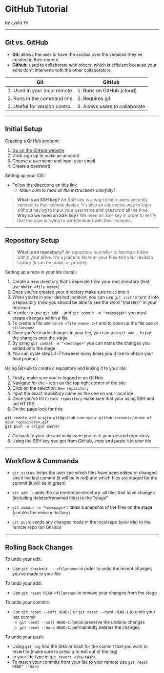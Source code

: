 # GitHub Tutorial

_by Lydia Ye_

---
## Git vs. GitHub
* **Git:** allows the user to have the access over the versions they've created in their remote.
* **Github:** used to collaborate with others, which is efficient because your edits don't intervene with the other collaborators.


|              Git              |             GitHub             |
| ----------------------------- | ------------------------------ | 
| 1. Used in your local remote  | 1. Runs on GitHub (cloud)      |
| 2. Runs in the command line   | 2. Requires git                |
| 3. Useful for version control | 3. Allows users to collaborate |


---
## Initial Setup
Creating a GitHub account:
1. [Go on the GitHub website](https://github.com/)
2. Click sign up to make an account
3. Choose a username and input your email
4. Create a password

Setting up your IDE:
* Follow the directions on this [link](https://github.com/hstatsep/ide50)
  * *Make sure to read all the instructions carefully!*

> **What is an SSH key?**
An SSH key is a way to help users securely connect to their remote device. It's also an alternative way to login without having to input your username and password all the time.       
**Why do we need an SSH key?**
We need an SSH key in order to verify that the user is trying to work/interact with their remotes.

---
## Repository Setup
> **What is an repository?**
An repository is similiar to having a folder within your drive. It's a place to store all your files and your revision history (it can be public or private).

Setting up a repo in your ide (local):
1. Create a new directory that's seperate from your root directory (hint: use `mkdir <file name>`)
2. Once you've created your directory make sure to `cd` into it
3. When you're in your desired location, you can use `git init` to turn it into a repository (now you should be able to see the word "(master)" in your terminal)
4. In order to use `git add .` and `git commit -m "<message>"` you must create changes within a file
5. To create a file use `touch <file name>.txt` and to open up the file use `c9 <filename>`
6. Once you've made changes in your file, you can use `git add .` to put the changes onto the stage
7. By using `git commit -m "<message>"` you can name the changes you added onto the stage
8. You can cycle steps 4-7 however many times you'd like to obtain your final product 

Using GitHub to create a repository and linking it to your ide:
1. Firstly, make sure you're logged in on GitHub
2. Navigate for the `+` icon on the top right corner of the site
3. Click on the selection: `New repository`
4. Input the exact repository name as the one on your local ide
5. Once you've hit `Create repository` make sure that your using SSH and not HTTPS
6. On the page look for this:
```
git remote add origin git@github.com:<your github account>/<name of your repository>.git
git push -u origin master
```
7. Go back to your ide and make sure you're at your desired repository
8. Using the SSH key you got from GitHub, copy and paste it in your ide

---
## Workflow & Commands
* `git status`: helps the user see which files have been edited or changed since the last commit (it will be in red) and which files are staged for the commit (it will be in green)

* `git add .`: adds the current/entire directory: all files that have changes (including deleted/renamed files) to the "stage"

* `git commit -m "<message>"`: takes a snapshot of the files on the stage (creates the revision history)

* `git push`: sends any changes made in the local repo (your ide) to the remote repo (on GitHub)

---
## Rolling Back Changes
To undo your edit:
* Use `git checkout -- <filename>` in order to undo the recent changes you've made in your file

To undo your add:
* Use `git reset HEAD <filename>` to remove your changes from the stage

To undo your commit:
* Use `git reset --soft HEAD~1` or `git reset --hard HEAD~1` to undo your last commit
  * `git reset --soft HEAD~1`: helps preserve the undone changes
  * `git reset --hard HEAD~1`: permanently deletes the changes

To undo your push:
* Using `git log` find the SHA or hash for the commit that you want to revert to (make sure to press q to exit out of the log)
* In your ide type in `git revert <sha/hash>`
* To match your commits from your ide to your remote use `git reset HEAD^ --hard`